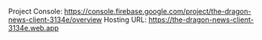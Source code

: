 Project Console: https://console.firebase.google.com/project/the-dragon-news-client-3134e/overview
Hosting URL: https://the-dragon-news-client-3134e.web.app

